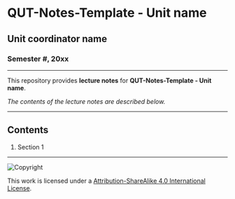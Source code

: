 # QUT-Notes-Template - Unit name

## Unit coordinator name

### Semester #, 20xx

---

This repository provides **lecture notes** for **QUT-Notes-Template - Unit name**.

*The contents of the lecture notes are described below.*

---

## Contents

1. Section 1


---

![Copyright](https://licensebuttons.net/l/by-nc-sa/4.0/88x31.png)

This work is licensed under a [Attribution-ShareAlike 4.0 International License](http://creativecommons.org/licenses/by-nc-sa/4.0/).